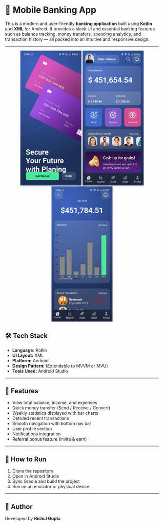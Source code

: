 # 💼 Mobile Banking App

This is a modern and user-friendly **banking application** built using **Kotlin** and **XML** for Android. It provides a sleek UI and essential banking features such as balance tracking, money transfers, spending analytics, and transaction history — all packed into an intuitive and responsive design.

---
<div align="center">
  <img src="https://github.com/RishulGupta/Banking-App/blob/7bfacf5ab0c3b3868286fe55c161d24dd2638ccb/WhatsApp%20Image%202025-07-21%20at%2013.55.21_3bbd9986.jpg" width="200">
  <img src="https://github.com/RishulGupta/Banking-App/blob/bdaf96680d6417003471e7f873db981d8a81906b/WhatsApp%20Image%202025-07-21%20at%2013.55.08_c5467dc6.jpg" width="200">
  <img src="https://github.com/RishulGupta/Banking-App/blob/6759a6e97269e77bf766ddbd909b0687e4b6c3d8/WhatsApp%20Image%202025-07-21%20at%2013.55.07_ea59a373.jpg" width="200">
</div>

## 🛠 Tech Stack

- **Language:** Kotlin
- **UI Layout:** XML
- **Platform:** Android
- **Design Pattern:** (Extendable to MVVM or MVU)
- **Tools Used:** Android Studio

---

## 🎨 Features

- View total balance, income, and expenses  
- Quick money transfer (Send / Receive / Convert)  
- Weekly statistics displayed with bar charts  
- Detailed recent transactions  
- Smooth navigation with bottom nav bar  
- User profile section  
- Notifications integration  
- Referral bonus feature (invite & earn)

---

## 🚀 How to Run

1. Clone the repository  
2. Open in Android Studio  
3. Sync Gradle and build the project  
4. Run on an emulator or physical device

---
## 🙌 Author

Developed by **Rishul Gupta**  
